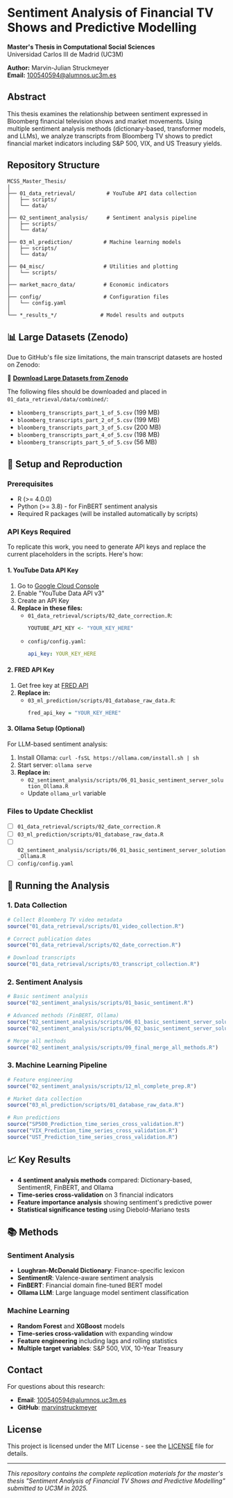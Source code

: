 # Sentiment Analysis of Financial TV Shows and Predictive Modelling

**Master's Thesis in Computational Social Sciences**  
Universidad Carlos III de Madrid (UC3M)

**Author:** Marvin-Julian Struckmeyer  
**Email:** 100540594@alumnos.uc3m.es  

## Abstract

This thesis examines the relationship between sentiment expressed in Bloomberg financial television shows and market movements. Using multiple sentiment analysis methods (dictionary-based, transformer models, and LLMs), we analyze transcripts from Bloomberg TV shows to predict financial market indicators including S&P 500, VIX, and US Treasury yields.

## Repository Structure

```
MCSS_Master_Thesis/
│
├── 01_data_retrieval/          # YouTube API data collection
│   ├── scripts/
│   └── data/
│
├── 02_sentiment_analysis/      # Sentiment analysis pipeline
│   ├── scripts/
│   └── data/
│
├── 03_ml_prediction/          # Machine learning models
│   ├── scripts/
│   └── data/
│
├── 04_misc/                   # Utilities and plotting
│   └── scripts/
│
├── market_macro_data/         # Economic indicators
│
├── config/                    # Configuration files
│   └── config.yaml
│
└── *_results_*/              # Model results and outputs
```

## 📊 Large Datasets (Zenodo)

Due to GitHub's file size limitations, the main transcript datasets are hosted on Zenodo:

🔗 **[Download Large Datasets from Zenodo](https://zenodo.org/records/15698311)**

The following files should be downloaded and placed in `01_data_retrieval/data/combined/`:
- `bloomberg_transcripts_part_1_of_5.csv` (199 MB)
- `bloomberg_transcripts_part_2_of_5.csv` (199 MB)
- `bloomberg_transcripts_part_3_of_5.csv` (200 MB)
- `bloomberg_transcripts_part_4_of_5.csv` (198 MB)
- `bloomberg_transcripts_part_5_of_5.csv` (56 MB)

## 🔧 Setup and Reproduction

### Prerequisites
- R (>= 4.0.0)
- Python (>= 3.8) - for FinBERT sentiment analysis
- Required R packages (will be installed automatically by scripts)

### API Keys Required

To replicate this work, you need to generate API keys and replace the current placeholders in the scripts. Here's how:

#### 1. YouTube Data API Key
1. Go to [Google Cloud Console](https://console.cloud.google.com/)
2. Enable "YouTube Data API v3"
3. Create an API Key
4. **Replace in these files:**
   - `01_data_retrieval/scripts/02_date_correction.R`: 
     ```r
     YOUTUBE_API_KEY <- "YOUR_KEY_HERE"
     ```
   - `config/config.yaml`:
     ```yaml
     api_key: YOUR_KEY_HERE
     ```

#### 2. FRED API Key
1. Get free key at [FRED API](https://fred.stlouisfed.org/docs/api/api_key.html)
2. **Replace in:**
   - `03_ml_prediction/scripts/01_database_raw_data.R`:
     ```r
     fred_api_key = "YOUR_KEY_HERE"
     ```

#### 3. Ollama Setup (Optional)
For LLM-based sentiment analysis:
1. Install Ollama: `curl -fsSL https://ollama.com/install.sh | sh`
2. Start server: `ollama serve`
3. **Replace in:**
   - `02_sentiment_analysis/scripts/06_01_basic_sentiment_server_solution_Ollama.R`
   - Update `ollama_url` variable

### Files to Update Checklist
- [ ] `01_data_retrieval/scripts/02_date_correction.R`
- [ ] `03_ml_prediction/scripts/01_database_raw_data.R`
- [ ] `02_sentiment_analysis/scripts/06_01_basic_sentiment_server_solution_Ollama.R`
- [ ] `config/config.yaml`

## 🚀 Running the Analysis

### 1. Data Collection
```r
# Collect Bloomberg TV video metadata
source("01_data_retrieval/scripts/01_video_collection.R")

# Correct publication dates
source("01_data_retrieval/scripts/02_date_correction.R")

# Download transcripts
source("01_data_retrieval/scripts/03_transcript_collection.R")
```

### 2. Sentiment Analysis
```r
# Basic sentiment analysis
source("02_sentiment_analysis/scripts/01_basic_sentiment.R")

# Advanced methods (FinBERT, Ollama)
source("02_sentiment_analysis/scripts/06_01_basic_sentiment_server_solution_Ollama.R")
source("02_sentiment_analysis/scripts/06_02_basic_sentiment_server_solution_FinBERT.R")

# Merge all methods
source("02_sentiment_analysis/scripts/09_final_merge_all_methods.R")
```

### 3. Machine Learning Pipeline
```r
# Feature engineering
source("02_sentiment_analysis/scripts/12_ml_complete_prep.R")

# Market data collection
source("03_ml_prediction/scripts/01_database_raw_data.R")

# Run predictions
source("SP500_Prediction_time_series_cross_validation.R")
source("VIX_Prediction_time_series_cross_validation.R")
source("UST_Prediction_time_series_cross_validation.R")
```

## 📈 Key Results

- **4 sentiment analysis methods** compared: Dictionary-based, SentimentR, FinBERT, and Ollama
- **Time-series cross-validation** on 3 financial indicators
- **Feature importance analysis** showing sentiment's predictive power
- **Statistical significance testing** using Diebold-Mariano tests

## 📚 Methods

### Sentiment Analysis
- **Loughran-McDonald Dictionary**: Finance-specific lexicon
- **SentimentR**: Valence-aware sentiment analysis
- **FinBERT**: Financial domain fine-tuned BERT model
- **Ollama LLM**: Large language model sentiment classification

### Machine Learning
- **Random Forest** and **XGBoost** models
- **Time-series cross-validation** with expanding window
- **Feature engineering** including lags and rolling statistics
- **Multiple target variables**: S&P 500, VIX, 10-Year Treasury


## Contact

For questions about this research:
- **Email**: 100540594@alumnos.uc3m.es
- **GitHub**: [marvinstruckmeyer](https://github.com/marvinstruckmeyer)

## License

This project is licensed under the MIT License - see the [LICENSE](LICENSE) file for details.


---
*This repository contains the complete replication materials for the master's thesis "Sentiment Analysis of Financial TV Shows and Predictive Modelling" submitted to UC3M in 2025.*
